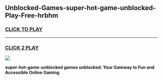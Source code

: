 
## Unblocked-Games-super-hot-game-unblocked-Play-Free-hrbhm
<h3>
<a href="https://premium76.site?title=super-hot-game-unblocked&ref=24M">CLICK TO PLAY</a></h3>
<hr>

<h3>
<a href="https://premium76.site?title=super-hot-game-unblocked&ref=24M">CLICK 2 PLAY</a>
  
</h3>

<a href="https://premium76.site?title=super-hot-game-unblocked&ref=24M"><img src="https://clearcache.store/games.png"></a>


**super-hot-game-unblocked games unblocked: Your Gateway to Fun and Accessible Online Gaming**

